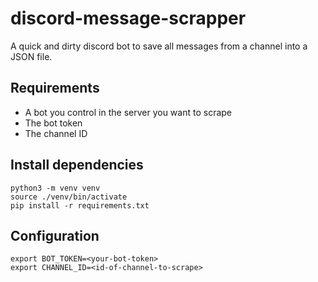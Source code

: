 # discord-message-scrapper
A quick and dirty discord bot to save all messages from a channel into a JSON file.

## Requirements
- A bot you control in the server you want to scrape
- The bot token
- The channel ID

## Install dependencies
```shell
python3 -m venv venv
source ./venv/bin/activate
pip install -r requirements.txt
```

## Configuration
```shell
export BOT_TOKEN=<your-bot-token>
export CHANNEL_ID=<id-of-channel-to-scrape>
```
